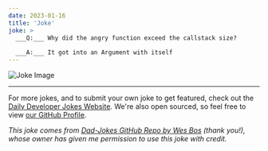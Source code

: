```yaml
---
date: 2023-01-16
title: 'Joke'
joke: >
  ___Q:___ Why did the angry function exceed the callstack size?
  
  ___A:___ It got into an Argument with itself
---
```



![Joke Image](https://private.xtrp.io/projects/DailyDeveloperJokes/public_image_server/images/5e12589f412c5.png)

---

For more jokes, and to submit your own joke to get featured, check out the [Daily Developer Jokes Website](https://dailydeveloperjokes.github.io/). We're also open sourced, so feel free to view [our GitHub Profile](https://github.com/dailydeveloperjokes).


_This joke comes from [Dad-Jokes GitHub Repo by Wes Bos](https://github.com/wesbos/dad-jokes) (thank you!), whose owner has given me permission to use this joke with credit._

<!--
Joke text:
**Q:** Why did the angry function exceed the callstack size?

**A:** It got into an Argument with itself
 -->


